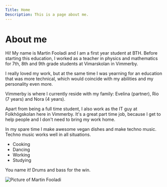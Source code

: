 ```yaml
---
Title: Home
Description: This is a page about me.
---
```


About me
==========================

Hi!
My name is Martin Fooladi and I am a first year student at BTH.
Before starting this education, I worked as a teacher in physics and mathematics for 7th, 8th and 9th grade students at Vimarskolan in Vimmerby.

I really loved my work, but at the same time I was yearning for an education that was more technical, which would coincide with my abilities and my personality even more.

Vimmerby is where I currently reside with my family: Evelina (partner), Rio (7 years) and Nora (4 years).

Apart from being a full time student, I also work as the IT guy at Folkhögskolan here in Vimmerby.
It's a great part time job, because I get to help people and I don't need to bring my work home.

In my spare time I make awesome vegan dishes and make techno music. Techno music works well in all situations. 

* Cooking
* Dancing
* Working
* Studying 

You name it! Drums and bass for the win.

![Picture of Martin Fooladi](%assets_url%/img/me.jpg)